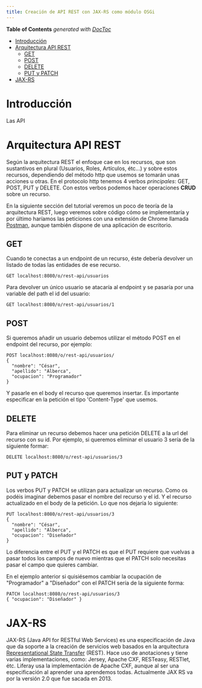 ```yaml
---
title: Creación de API REST con JAX-RS como módulo OSGi
---
```


<!-- START doctoc generated TOC please keep comment here to allow auto update -->
<!-- DON'T EDIT THIS SECTION, INSTEAD RE-RUN doctoc TO UPDATE -->
**Table of Contents**  *generated with [DocToc](https://github.com/thlorenz/doctoc)*

- [Introducción](#introducci%C3%B3n)
- [Arquitectura API REST](#arquitectura-api-rest)
  - [GET](#get)
  - [POST](#post)
  - [DELETE](#delete)
  - [PUT y PATCH](#put-y-patch)
- [JAX-RS](#jax-rs)

<!-- END doctoc generated TOC please keep comment here to allow auto update -->

# Introducción

Las API

# Arquitectura API REST

Según la arquitectura REST el enfoque cae en los recursos, que son sustantivos en plural (Usuarios, Roles, Artículos, étc...) y sobre estos recursos, dependiendo del método http que usemos se tomarán unas acciones u otras. En el protocolo http tenemos 4 verbos _principales_: GET, POST, PUT y DELETE. Con estos verbos podemos hacer operaciones __CRUD__ sobre un recurso.

En la siguiente sección del tutorial veremos un poco de teoría de la arquitectura REST, luego veremos sobre código cómo se implementaría y por último haríamos las peticiones con una extensión de Chrome llamada [Postman](https://www.getpostman.com/), aunque también dispone de una aplicación de escritorio.

## GET

Cuando te conectas a un endpoint de un recurso, éste debería devolver un listado de todas las entidades de ese recurso.

```
GET localhost:8080/o/rest-api/usuarios
```

Para devolver un único usuario se atacaría al endpoint y se pasaría por una variable del path el id del usuario:

```
GET localhost:8080/o/rest-api/usuarios/1
```

## POST

Si queremos añadir un usuario debemos utilizar el método POST en el endpoint del recurso, por ejemplo:

```
POST localhost:8080/o/rest-api/usuarios/
{
  "nombre": "César",
  "apellido": "Alberca",
  "ocupacion": "Programador"
}
```

Y pasarle en el body el recurso que queremos insertar. Es importante especificar en la petición el tipo 'Content-Type' que usemos.

## DELETE

Para eliminar un recurso debemos hacer una petición DELETE a la url del recurso con su id. Por ejemplo, si queremos eliminar el usuario 3 sería de la siguiente formar:

`DELETE localhost:8080/o/rest-api/usuarios/3`

## PUT y PATCH

Los verbos PUT y PATCH se utilizan para actualizar un recurso. Como os podéis imaginar debemos pasar el nombre del recurso y el id. Y el recurso actualizado en el body de la petición. Lo que nos dejaría lo siguiente:

```
PUT localhost:8080/o/rest-api/usuarios/3
{
  "nombre": "César",
  "apellido": "Alberca",
  "ocupacion": "Diseñador"
}
```

Lo diferencia entre el PUT y el PATCH es que el PUT requiere que vuelvas a pasar todos los campos de nuevo mientras que el PATCH solo necesitas pasar el campo que quieres cambiar.

En el ejemplo anterior si quisiésemos cambiar la ocupación de "Programador" a "Diseñador" con el PATCH sería de la siguiente forma:

```
PATCH localhost:8080/o/rest-api/usuarios/3
{ "ocupacion": "Diseñador" }
```

# JAX-RS

JAX-RS (Java API for RESTful Web Services) es una especificación de Java que da soporte a la creación de servicios web basados en la arquitectura [Representational State Transfer](https://es.wikipedia.org/wiki/Transferencia_de_Estado_Representacional) (REST). Hace uso de anotaciones y tiene varias implementaciones, como: Jersey, Apache CXF, RESTeasy, RESTlet, étc. Liferay usa la implementación de Apache CXF, aunque al ser una especificación al aprender una aprendemos todas. Actualmente JAX RS va por la versión 2.0 que fue sacada en 2013.
